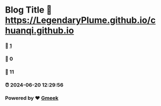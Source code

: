 # Blog Title :link: https://LegendaryPlume.github.io/chuanqi.github.io 
### :page_facing_up: [1](https://LegendaryPlume.github.io/chuanqi.github.io/tag.html) 
### :speech_balloon: 0 
### :hibiscus: 11 
### :alarm_clock: 2024-06-20 12:29:56 
### Powered by :heart: [Gmeek](https://github.com/Meekdai/Gmeek)
